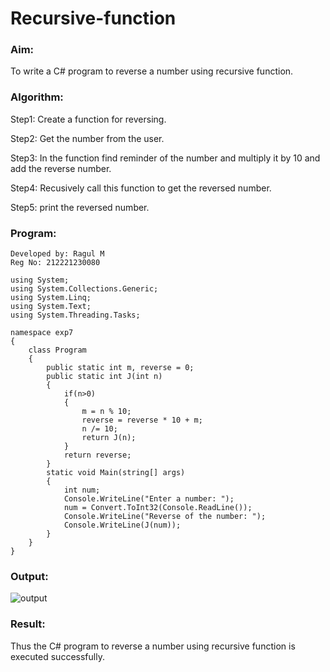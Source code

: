 # Recursive-function

### Aim: 
To write a C# program to reverse a number using recursive function.

### Algorithm:
Step1:
Create a function for reversing.

Step2:
Get the number from the user.

Step3:
In the function find reminder of the number and multiply it by 10 and add the reverse number.

Step4:
Recusively call this function to get the reversed number.

Step5:
print the reversed number.

### Program:
~~~
Developed by: Ragul M
Reg No: 212221230080
~~~
~~~
using System;
using System.Collections.Generic;
using System.Linq;
using System.Text;
using System.Threading.Tasks;

namespace exp7
{
    class Program
    {
        public static int m, reverse = 0;
        public static int J(int n)
        {
            if(n>0)
            {
                m = n % 10;
                reverse = reverse * 10 + m;
                n /= 10;
                return J(n);
            }
            return reverse;
        }
        static void Main(string[] args)
        {
            int num;
            Console.WriteLine("Enter a number: ");
            num = Convert.ToInt32(Console.ReadLine());
            Console.WriteLine("Reverse of the number: ");
            Console.WriteLine(J(num));
        }
    }
}

~~~
### Output:
![output]()

### Result:
Thus the C# program to reverse a number using recursive function is executed successfully.
